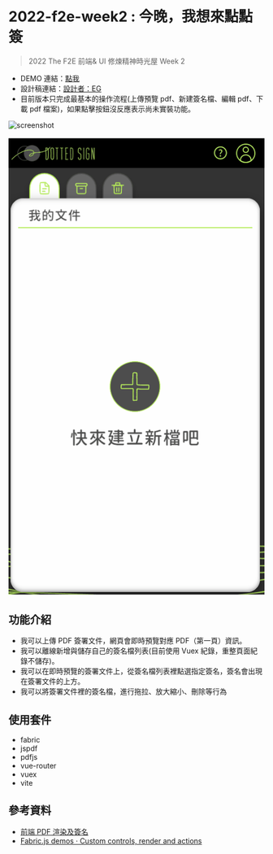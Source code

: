 # 2022-f2e-week2 : 今晚，我想來點點簽

> 2022 The F2E 前端& UI 修煉精神時光屋 Week 2

- DEMO 連結：[點我](https://ypinpin.github.io/2022-f2e-week2/)
- 設計稿連結：[設計者：EG](https://www.figma.com/file/RJbMbBiaste3yNsUi4NyGI/EGs-F2E---Week2-%E4%BB%8A%E6%99%9A%EF%BC%8C%E6%88%91%E6%83%B3%E4%BE%86%E9%BB%9E%E9%BB%9E%E7%B0%BD?node-id=2%3A660)
- 目前版本只完成最基本的操作流程(上傳預覽 pdf、新建簽名檔、編輯 pdf、下載 pdf 檔案)，如果點擊按鈕沒反應表示尚未實裝功能。

![screenshot](demo.gif)
<br/><br/>
![screenshot](demo_mobile.gif)

## 功能介紹

- 我可以上傳 PDF 簽署文件，網頁會即時預覽對應 PDF（第一頁）資訊。
- 我可以離線新增與儲存自己的簽名檔列表(目前使用 Vuex 紀錄，重整頁面紀錄不儲存)。
- 我可以在即時預覽的簽署文件上，從簽名檔列表裡點選指定簽名，簽名會出現在簽署文件的上方。
- 我可以將簽署文件裡的簽名檔，進行拖拉、放大縮小、刪除等行為

## 使用套件

- fabric
- jspdf
- pdfjs
- vue-router
- vuex
- vite

## 參考資料

- [前端 PDF 渲染及簽名](https://eminent-temple-cd0.notion.site/PDF-da0347f450af4f67975e2c2d699c6c3e)
- [Fabric.js demos · Custom controls, render and actions](http://fabricjs.com/custom-control-rende)
